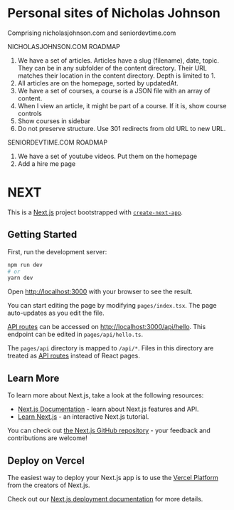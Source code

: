 # Personal sites of Nicholas Johnson

Comprising nicholasjohnson.com and seniordevtime.com

NICHOLASJOHNSON.COM ROADMAP

1. We have a set of articles. Articles have a slug (filename), date, topic. They can be in any subfolder of the content directory. Their URL matches their location in the content directory. Depth is limited to 1.
2. All articles are on the homepage, sorted by updatedAt.
3. We have a set of courses, a course is a JSON file with an array of content.
4. When I view an article, it might be part of a course. If it is, show course controls
5. Show courses in sidebar
6. Do not preserve structure. Use 301 redirects from old URL to new URL.

SENIORDEVTIME.COM ROADMAP

1. We have a set of youtube videos. Put them on the homepage
2. Add a hire me page

# NEXT

This is a [Next.js](https://nextjs.org/) project bootstrapped with [`create-next-app`](https://github.com/vercel/next.js/tree/canary/packages/create-next-app).

## Getting Started

First, run the development server:

```bash
npm run dev
# or
yarn dev
```

Open [http://localhost:3000](http://localhost:3000) with your browser to see the result.

You can start editing the page by modifying `pages/index.tsx`. The page auto-updates as you edit the file.

[API routes](https://nextjs.org/docs/api-routes/introduction) can be accessed on [http://localhost:3000/api/hello](http://localhost:3000/api/hello). This endpoint can be edited in `pages/api/hello.ts`.

The `pages/api` directory is mapped to `/api/*`. Files in this directory are treated as [API routes](https://nextjs.org/docs/api-routes/introduction) instead of React pages.

## Learn More

To learn more about Next.js, take a look at the following resources:

- [Next.js Documentation](https://nextjs.org/docs) - learn about Next.js features and API.
- [Learn Next.js](https://nextjs.org/learn) - an interactive Next.js tutorial.

You can check out [the Next.js GitHub repository](https://github.com/vercel/next.js/) - your feedback and contributions are welcome!

## Deploy on Vercel

The easiest way to deploy your Next.js app is to use the [Vercel Platform](https://vercel.com/new?utm_medium=default-template&filter=next.js&utm_source=create-next-app&utm_campaign=create-next-app-readme) from the creators of Next.js.

Check out our [Next.js deployment documentation](https://nextjs.org/docs/deployment) for more details.

